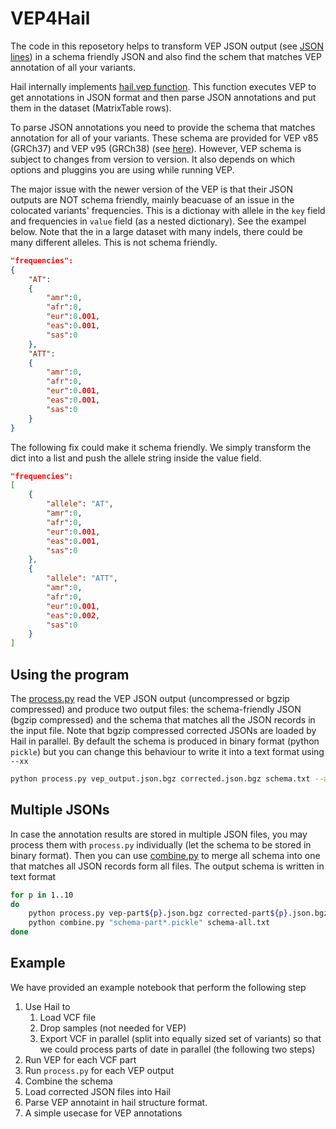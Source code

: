 # VEP4Hail

The code in this reposetory helps to transform VEP JSON output (see [JSON lines](https://jsonlines.org/)) in a schema friendly JSON and also find the schem that matches VEP annotation of all your variants.

Hail internally implements [hail.vep function](https://hail.is/docs/0.2/methods/genetics.html#hail.methods.vep). This function executes VEP to get annotations in JSON format and then parse JSON annotations and put them in the dataset (MatrixTable rows).

To parse JSON annotations you need to provide the schema that matches annotation for all of your variants.
These schema are provided for VEP v85 (GRCh37) and VEP v95 (GRCh38) (see [here](https://hail.is/docs/0.2/methods/genetics.html#hail.methods.vep)).
However, VEP schema is subject to changes from version to version. It also depends on which options and pluggins you are using while running VEP. 

The major issue with the newer version of the VEP is that their JSON outputs are NOT schema friendly, mainly beacuase of an issue in the colocated variants' frequencies. This is a dictionay with allele in the `key` field and frequencies in `value` field (as a nested dictionary). See the exampel below. Note that the in a large dataset with many indels, there could be many different alleles. This is not schema friendly.

```json
"frequencies":
{
    "AT":
    {
        "amr":0,
        "afr":0,
        "eur":0.001,
        "eas":0.001,
        "sas":0
    },
    "ATT":
    {
        "amr":0,
        "afr":0,
        "eur":0.001,
        "eas":0.001,
        "sas":0
    }
}
```

The following fix could make it schema friendly. We simply transform the dict into a list and push the allele string inside the value field.

```json
"frequencies":
[
    {
        "allele": "AT",
        "amr":0,
        "afr":0,
        "eur":0.001,
        "eas":0.001,
        "sas":0
    },
    {
        "allele": "ATT",
        "amr":0,
        "afr":0,
        "eur":0.001,
        "eas":0.002,
        "sas":0
    }
]
```

## Using the program

The [process.py](src/process.py) read the VEP JSON output (uncompressed or bgzip compressed) and produce two output files: the schema-friendly JSON (bgzip compressed) and the schema that matches all the JSON records in the input file. Note that bgzip compressed corrected JSONs are loaded by Hail in parallel. 
By default the schema is produced in binary format (python `pickle`) but you can change this behaviour to write it into a text format using `--xx`

```bash
python process.py vep_output.json.bgz corrected.json.bgz schema.txt --as-string
```

## Multiple JSONs
In case the annotation results are stored in multiple JSON files, you may process them with `process.py` individually (let the schema to be stored in binary format). Then you can use [combine.py](src/combine.py) to merge all schema into one that matches all JSON records form all files. The output schema is written in text format

```bash
for p in 1..10
do
    python process.py vep-part${p}.json.bgz corrected-part${p}.json.bgz schema-part${p}.pickle
    python combine.py "schema-part*.pickle" schema-all.txt
done 
```

## Example
We have provided an example notebook that perform the following step
1. Use Hail to
    1. Load VCF file
    2. Drop samples (not needed for VEP)
    3. Export VCF in parallel (split into equally sized set of variants) so that we could process parts of date in parallel (the following two steps)
2. Run VEP for each VCF part
3. Run `process.py` for each VEP output
4. Combine the schema
5. Load corrected JSON files into Hail
6. Parse VEP annotaint in hail structure format.
7. A simple usecase for VEP annotations
